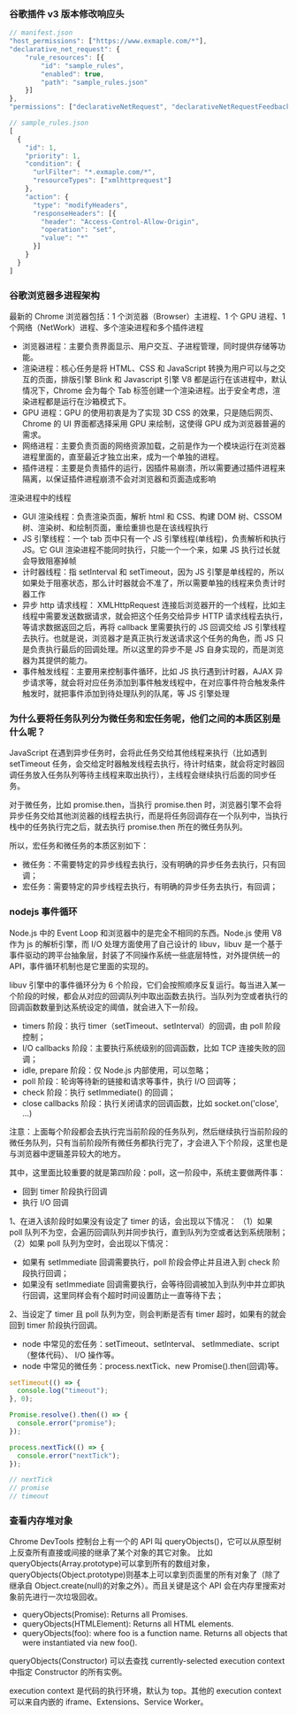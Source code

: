 ### 谷歌插件 v3 版本修改响应头

```javascript
// manifest.json
"host_permissions": ["https://www.exmaple.com/*"],
"declarative_net_request": {
    "rule_resources": [{
        "id": "sample_rules",
        "enabled": true,
        "path": "sample_rules.json"
    }]
},
"permissions": ["declarativeNetRequest", "declarativeNetRequestFeedback"]

// sample_rules.json
[
  {
    "id": 1,
    "priority": 1,
    "condition": {
      "urlFilter": "*.exmaple.com/*",
      "resourceTypes": ["xmlhttprequest"]
    },
    "action": {
      "type": "modifyHeaders",
      "responseHeaders": [{
        "header": "Access-Control-Allow-Origin",
        "operation": "set",
        "value": "*"
      }]
    }
  }
]

```

### 谷歌浏览器多进程架构

最新的 Chrome 浏览器包括：1 个浏览器（Browser）主进程、1 个 GPU 进程、1 个网络（NetWork）进程、多个渲染进程和多个插件进程

- 浏览器进程：主要负责界面显示、用户交互、子进程管理，同时提供存储等功能。
- 渲染进程：核心任务是将 HTML、CSS 和 JavaScript 转换为用户可以与之交互的页面，排版引擎 Blink 和 Javascript 引擎 V8 都是运行在该进程中，默认情况下，Chrome 会为每个 Tab 标签创建一个渲染进程。出于安全考虑，渲染进程都是运行在沙箱模式下。
- GPU 进程：GPU 的使用初衷是为了实现 3D CSS 的效果，只是随后网页、Chrome 的 UI 界面都选择采用 GPU 来绘制，这使得 GPU 成为浏览器普遍的需求。
- 网络进程：主要负责页面的网络资源加载，之前是作为一个模块运行在浏览器进程里面的，直至最近才独立出来，成为一个单独的进程。
- 插件进程：主要是负责插件的运行，因插件易崩溃，所以需要通过插件进程来隔离，以保证插件进程崩溃不会对浏览器和页面造成影响

渲染进程中的线程

- GUI 渲染线程：负责渲染页面，解析 html 和 CSS、构建 DOM 树、CSSOM 树、渲染树、和绘制页面，重绘重排也是在该线程执行
- JS 引擎线程：一个 tab 页中只有一个 JS 引擎线程(单线程)，负责解析和执行 JS。它 GUI 渲染进程不能同时执行，只能一个一个来，如果 JS 执行过长就会导致阻塞掉帧
- 计时器线程：指 setInterval 和 setTimeout，因为 JS 引擎是单线程的，所以如果处于阻塞状态，那么计时器就会不准了，所以需要单独的线程来负责计时器工作
- 异步 http 请求线程： XMLHttpRequest 连接后浏览器开的一个线程，比如主线程中需要发送数据请求，就会把这个任务交给异步 HTTP 请求线程去执行，等请求数据返回之后，再将 callback 里需要执行的 JS 回调交给 JS 引擎线程去执行。也就是说，浏览器才是真正执行发送请求这个任务的角色，而 JS 只是负责执行最后的回调处理。所以这里的异步不是 JS 自身实现的，而是浏览器为其提供的能力。
- 事件触发线程：主要用来控制事件循环，比如 JS 执行遇到计时器，AJAX 异步请求等，就会将对应任务添加到事件触发线程中，在对应事件符合触发条件触发时，就把事件添加到待处理队列的队尾，等 JS 引擎处理

### 为什么要将任务队列分为微任务和宏任务呢，他们之间的本质区别是什么呢？

JavaScript 在遇到异步任务时，会将此任务交给其他线程来执行（比如遇到 setTimeout 任务，会交给定时器触发线程去执行，待计时结束，就会将定时器回调任务放入任务队列等待主线程来取出执行），主线程会继续执行后面的同步任务。

对于微任务，比如 promise.then，当执行 promise.then 时，浏览器引擎不会将异步任务交给其他浏览器的线程去执行，而是将任务回调存在一个队列中，当执行栈中的任务执行完之后，就去执行 promise.then 所在的微任务队列。

所以，宏任务和微任务的本质区别如下：

- 微任务：不需要特定的异步线程去执行，没有明确的异步任务去执行，只有回调；
- 宏任务：需要特定的异步线程去执行，有明确的异步任务去执行，有回调；

### nodejs 事件循环

Node.js 中的 Event Loop 和浏览器中的是完全不相同的东西。Node.js 使用 V8 作为 js 的解析引擎，而 I/O 处理方面使用了自己设计的 libuv，libuv 是一个基于事件驱动的跨平台抽象层，封装了不同操作系统一些底层特性，对外提供统一的 API，事件循环机制也是它里面的实现的。

libuv 引擎中的事件循环分为 6 个阶段，它们会按照顺序反复运行。每当进入某一个阶段的时候，都会从对应的回调队列中取出函数去执行。当队列为空或者执行的回调函数数量到达系统设定的阈值，就会进入下一阶段。

- timers 阶段：执行 timer（setTimeout、setInterval）的回调，由 poll 阶段控制；
- I/O callbacks 阶段：主要执行系统级别的回调函数，比如 TCP 连接失败的回调；
- idle, prepare 阶段：仅 Node.js 内部使用，可以忽略；
- poll 阶段：轮询等待新的链接和请求等事件，执行 I/O 回调等；
- check 阶段：执行 setImmediate() 的回调；
- close callbacks 阶段：执行关闭请求的回调函数，比如 socket.on('close', ...)

注意：上面每个阶段都会去执行完当前阶段的任务队列，然后继续执行当前阶段的微任务队列，只有当前阶段所有微任务都执行完了，才会进入下个阶段，这里也是与浏览器中逻辑差异较大的地方。

其中，这里面比较重要的就是第四阶段：poll，这一阶段中，系统主要做两件事：

- 回到 timer 阶段执行回调
- 执行 I/O 回调

1、在进入该阶段时如果没有设定了 timer 的话，会出现以下情况：
（1）如果 poll 队列不为空，会遍历回调队列并同步执行，直到队列为空或者达到系统限制；
（2）如果 poll 队列为空时，会出现以下情况：

- 如果有 setImmediate 回调需要执行，poll 阶段会停止并且进入到 check 阶段执行回调；
- 如果没有 setImmediate 回调需要执行，会等待回调被加入到队列中并立即执行回调，这里同样会有个超时时间设置防止一直等待下去；

2、当设定了 timer 且 poll 队列为空，则会判断是否有 timer 超时，如果有的就会回到 timer 阶段执行回调。

- node 中常见的宏任务：setTimeout、setInterval、 setImmediate、script（整体代码）、 I/O 操作等。
- node 中常见的微任务：process.nextTick、new Promise().then(回调)等。

```js
setTimeout(() => {
  console.log("timeout");
}, 0);

Promise.resolve().then(() => {
  console.error("promise");
});

process.nextTick(() => {
  console.error("nextTick");
});

// nextTick
// promise
// timeout
```

### 查看内存堆对象

Chrome DevTools 控制台上有一个的 API 叫 queryObjects()，它可以从原型树上反查所有直接或间接的继承了某个对象的其它对象。
比如 queryObjects(Array.prototype)可以拿到所有的数组对象，queryObjects(Object.prototype)则基本上可以拿到页面里的所有对象了（除了继承自 Object.create(null)的对象之外）。而且关键是这个 API 会在内存里搜索对象前先进行一次垃圾回收。

- queryObjects(Promise): Returns all Promises.
- queryObjects(HTMLElement): Returns all HTML elements.
- queryObjects(foo): where foo is a function name. Returns all objects that were instantiated via new foo().

queryObjects(Constructor) 可以去查找 currently-selected execution context 中指定 Constructor 的所有实例。

execution context 是代码的执行环境，默认为 top。其他的 execution context 可以来自内嵌的 iframe、Extensions、Service Worker。
